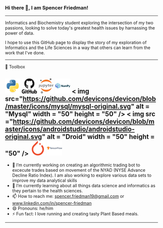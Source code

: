 ### Hi there 👋, I am Spencer Friedman!

---
Informatics and Biochemistry student exploring the intersection of my two passions, looking to solve today's greatest health issues by harnassing the power of data. 

I hope to use this GitHub page to display the story of my exploration of Informatics and the Life Sciences in a way that others can learn from the work that I've done. 

---
🧰 Toolbox

<img src= "https://github.com/devicons/devicon/blob/master/icons/python/python-original.svg" alt = "Python Logo" width= "50" height="50" /> <img src= "https://github.com/devicons/devicon/blob/master/icons/github/github-original-wordmark.svg" alt = "GitHub Logo" width= "50" height="50" /> <img src= "https://github.com/devicons/devicon/blob/master/icons/jupyter/jupyter-original-wordmark.svg" alt = "Jupyter Logo" width= "50" height="50" /> <img src= "https://github.com/devicons/devicon/blob/master/icons/numpy/numpy-original-wordmark.svg" alt = "Numpy Logo" width= "50" height="50" /> < img src="https://github.com/devicons/devicon/blob/master/icons/mysql/mysql-original.svg" alt = "Mysql" width = "50" height = "50" /> < img src ="https://github.com/devicons/devicon/blob/master/icons/androidstudio/androidstudio-original.svg" alt = "Droid" width = "50" height = "50" /> <img src= "https://github.com/devicons/devicon/blob/master/icons/pytorch/pytorch-original.svg" alt = "Pytorch" width = "50" height = "50" /> <img src = "https://github.com/devicons/devicon/blob/master/icons/tensorflow/tensorflow-original-wordmark.svg" alt = "Tensor" width = "50" height = "50" /> 
---

- 🔭 I’m currently working on creating an algorithmic trading bot to excecute trades based on movement of the NYAD (NYSE Advance Decline Ratio Index). I am also working to explore various data sets to improve my data analytical skills
- 🌱 I’m currently learning about all things data science and informatics as they pertain to the health sciences. 
- 📫 How to reach me: spencer.friedman19@gmail.com or www.linkedin.com/in/spencer-friedman
- 😄 Pronouns: he/him
- ⚡ Fun fact: I love running and creating tasty Plant Based meals. 

---
<!--
**ssfriedman1/ssfriedman1** is a ✨ _special_ ✨ repository because its `README.md` (this file) appears on your GitHub profile.

Here are some ideas to get you started:


-->
